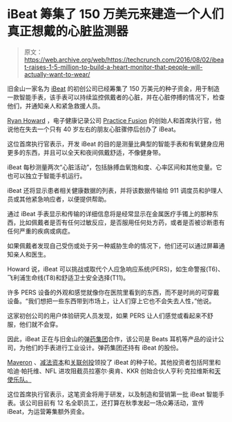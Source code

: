 # iBeat 筹集了 150 万美元来建造一个人们真正想戴的心脏监测器 

> 原文：<https://web.archive.org/web/https://techcrunch.com/2016/08/02/ibeat-raises-1-5-million-to-build-a-heart-monitor-that-people-will-actually-want-to-wear/>

旧金山一家名为 [iBeat](https://web.archive.org/web/20230130000132/http://www.ibeat.com/) 的初创公司已经筹集了 150 万美元的种子资金，用于制造一款智能手表，该手表可以持续监控佩戴者的心脏，并在心脏停搏的情况下，检查他们，并通知亲人和紧急救援人员。

[Ryan Howard](https://web.archive.org/web/20230130000132/https://www.crunchbase.com/person/ryan-howard#/entity) ，电子健康记录公司 [Practice Fusion](https://web.archive.org/web/20230130000132/http://www.practicefusion.com/) 的创始人和首席执行官，他说他在失去一个只有 40 岁左右的朋友心脏骤停后创办了 iBeat。

这位首席执行官表示，开发 iBeat 的目的是测量比典型的智能手表和有氧健身应用更多的东西，并且可以全天和夜间佩戴舒适，不像健身带。

iBeat 每秒测量两次“心脏活动”，包括脉搏血氧饱和度、心率区间和其他变量。它也可以独立于智能手机运行。

iBeat 还将显示患者相关健康数据的列表，并将该数据传输给 911 调度员和护理人员或其他紧急响应者，以便提供帮助。

通过 iBeat 手表显示和传输的详细信息将是经常显示在金属医疗手镯上的那种东西，比如佩戴者是否有任何过敏反应，是否服用任何处方药，或者是否被诊断患有任何严重的疾病或病症。

如果佩戴者发现自己受伤或处于另一种威胁生命的情况下，他们还可以通过屏幕通知亲人和医生。

Howard 说，iBeat 可以挑战或取代个人应急响应系统(PERS)，如生命警报(T6)、飞利浦生命线(T8)和舒适卫士安全选择(T11)。

许多 PERS 设备的外观和感觉就像你在医院里看到的东西，而不是时尚的可穿戴设备。“我们想把一些东西带到市场上，让人们穿上它也不会失去人性，”他说。

这家初创公司的用户体验研究人员发现，如果 PERS 让人们感觉或看起来不舒服，他们就不会穿。

因此，iBeat 正在与旧金山的[弹药集团](https://web.archive.org/web/20230130000132/http://www.ammunitiongroup.com/)合作，该公司是 Beats 耳机等产品的设计公司，为他们的手表进行工业设计。弹药集团还持有 iBeat 的股份。

[Maveron](https://web.archive.org/web/20230130000132/http://maveron.com/) 、[减法资本](https://web.archive.org/web/20230130000132/http://subtractioncapital.com/)和[关联创投](https://web.archive.org/web/20230130000132/http://correlationvc.com/)领投了 iBeat 的种子轮。其他投资者包括阿里和哈迪·帕托维、NFL 进攻阻截员拉塞尔·奥肯、KKR 创始合伙人亨利·克拉维斯和[天使乐队。](https://web.archive.org/web/20230130000132/https://bandangels.com/entrepreneurs/index.php)

这位首席执行官表示，这笔资金将用于研发，以及制造和营销第一批 iBeat 智能手表。该公司目前有 12 名全职员工，还打算在秋季发起一场众筹活动，宣传 iBeat，为运营筹集额外资金。